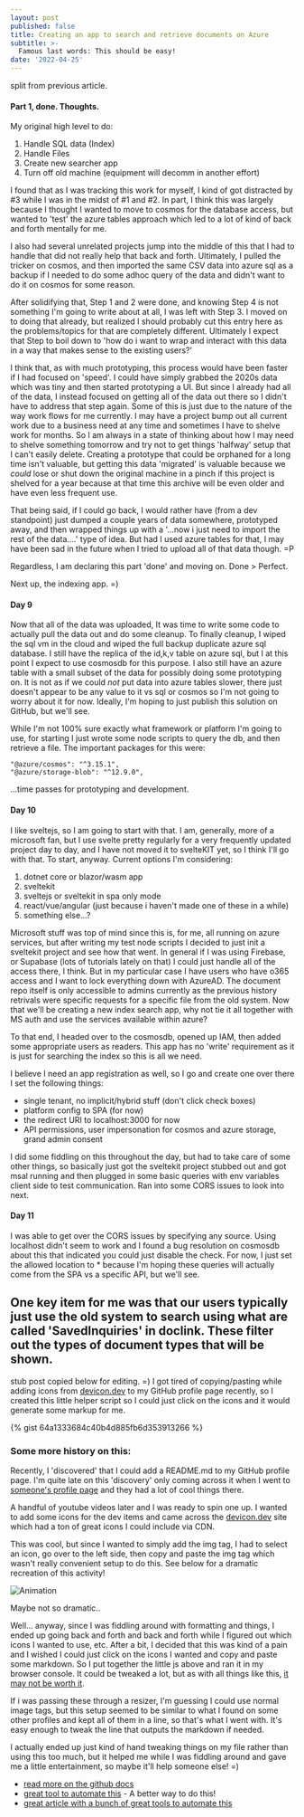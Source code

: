 ```yaml
---
layout: post
published: false
title: Creating an app to search and retrieve documents on Azure
subtitle: >-
  Famous last words: This should be easy!
date: '2022-04-25'
---
```


split from previous article.

#### Part 1, done. Thoughts.

My original high level to do:

1. Handle SQL data (Index)
2. Handle Files
3. Create new searcher app
4. Turn off old machine (equipment will decomm in another effort)

I found that as I was tracking this work for myself, I kind of got distracted by #3 while I was in the midst of #1 and #2. In part, I think this was largely because I thought I wanted to move to cosmos for the database access, but wanted to 'test' the azure tables approach which led to a lot of kind of back and forth mentally for me.

I also had several unrelated projects jump into the middle of this that I had to handle that did not really help that back and forth. Ultimately, I pulled the tricker on cosmos, and then imported the same CSV data into azure sql as a backup if I needed to do some adhoc query of the data and didn't want to do it on cosmos for some reason.

After solidifying that, Step 1 and 2 were done, and knowing Step 4 is not something I'm going to write about at all, I was left with Step 3. I moved on to doing that already, but realized I should probably cut this entry here as the problems/topics for that are completely different. Ultimately I expect that Step to boil down to 'how do i want to wrap and interact with this data in a way that makes sense to the existing users?'

I think that, as with much prototyping, this process would have been faster if I had focused on 'speed'. I could have simply grabbed the 2020s data which was tiny and then started prototyping a UI. But since I already had all of the data, I instead focused on getting all of the data out there so I didn't have to address that step again. Some of this is just due to the nature of the way work flows for me currently. I may have a project bump out all current work due to a business need at any time and sometimes I have to shelve work for months. So I am always in a state of thinking about how I may need to shelve something tomorrow and try not to get things 'halfway' setup that I can't easily delete. Creating a prototype that could be orphaned for a long time isn't valuable, but getting this data 'migrated' is valuable because we *could* lose or shut down the original machine in a pinch if this project is shelved for a year because at that time this archive will be even older and have even less frequent use.

That being said, if I could go back, I would rather have (from a dev standpoint) just dumped a couple years of data somewhere, prototyped away, and then wrapped things up with a '...now i just need to import the rest of the data....' type of idea. But had I used azure tables for that, I may have been sad in the future when I tried to upload all of that data though. =P

Regardless, I am declaring this part 'done' and moving on. Done > Perfect.

Next up, the indexing app. =)





#### Day 9

Now that all of the data was uploaded, It was time to write some code to actually pull the data out and do some cleanup. To finally cleanup, I wiped the sql vm in the cloud and wiped the full backup duplicate azure sql database. I still have the replica of the id,k,v table on azure sql, but I at this point I expect to use cosmosdb for this purpose. I also still have an azure table with a small subset of the data for possibly doing some prototyping on. It is not as if we could *not* put data into azure tables slower, there just doesn't appear to be any value to it vs sql or cosmos so I'm not going to worry about it for now. Ideally, I'm hoping to just publish this solution on GitHub, but we'll see.

While I'm not 100% sure exactly what framework or platform I'm going to use, for starting I just wrote some node scripts to query the db, and then retrieve a file. The important packages for this were:

```
"@azure/cosmos": "^3.15.1",
"@azure/storage-blob": "^12.9.0",
```

...time passes for prototyping and development.

#### Day 10

I like sveltejs, so I am going to start with that. I am, generally, more of a microsoft fan, but I use svelte pretty regularly for a very frequently updated project day to day, and I have not moved it to svelteKIT yet, so I think I'll go with that. To start, anyway. Current options I'm considering:

1. dotnet core or blazor/wasm app
2. sveltekit
3. sveltejs or sveltekit in spa only mode
4. react/vue/angular (just because i haven't made one of these in a while)
5. something else...?

Microsoft stuff was top of mind since this is, for me, all running on azure services, but after writing my test node scripts I decided to just init a sveltekit project and see how that went. In general if I was using Firebase, or Supabase (lots of tutorials lately on that) I could just handle all of the access there, I think. But in my particular case I have users who have o365 access and I want to lock everything down with AzureAD. The document repo itself is only accessible to admins currently as the previous history retrivals were specific requests for a specific file from the old system. Now that we'll be creating a new index search app, why not tie it all together with MS auth and use the services available within azure?

To that end, I headed over to the cosmosdb, opened up IAM, then added some appropriate users as readers. This app has no 'write' requirement as it is just for searching the index so this is all we need.

I believe I need an app registration as well, so I go and create one over there I set the following things:

- single tenant, no implicit/hybrid stuff (don't click check boxes)
- platform config to SPA (for now)
- the redirect URI to localhost:3000 for now
- API permissions, user impersonation for cosmos and azure storage, grand admin consent

I did some fiddling on this throughout the day, but had to take care of some other things, so basically just got the sveltekit project stubbed out and got msal running and then plugged in some basic queries with env variables client side to test communication. Ran into some CORS issues to look into next.

#### Day 11

I was able to get over the CORS issues by specifying any source. Using localhost didn't seem to work and I found a bug resolution on cosmosdb about this that indicated you could just disable the check. For now, I just set the allowed location to * because I'm hoping these queries will actually come from the SPA vs a specific API, but we'll see.

One key item for me was that our users typically just use the old system to search using what are called 'SavedInquiries' in doclink. These filter out the types of document types that will be shown.
- 














stub post copied below for editing. =)
I got tired of copying/pasting while adding icons from [devicon.dev](https://devicon.dev/) to my GitHub profile page recently, so I created this little helper script so I could just click on the icons and it would generate some markup for me.

{% gist 64a1333684c40b4d885fb6d353913266 %}

### Some more history on this:
Recently, I 'discovered' that I could add a README.md to my GitHub profile page. I'm quite late on this 'discovery' only coming across it when I went to [someone's profile page](https://github.com/dfinke) and they had a lot of cool things there.

A handful of youtube videos later and I was ready to spin one up. I wanted to add some icons for the dev items and came across the [devicon.dev](https://devicon.dev/) site which had a ton of great icons I could include via CDN.

This was cool, but since I wanted to simply add the img tag, I had to select an icon, go over to the left side, then copy and paste the img tag which wasn't really convenient setup to do this. See below for a dramatic recreation of this activity!

![Animation](https://user-images.githubusercontent.com/7390156/146087974-f3345676-a611-43a0-af16-97fd2c8e11d3.gif)

Maybe not so dramatic.. 

Well... anyway, since I was fiddling around with formatting and things, I ended up going back and forth and back and forth while I figured out which icons I wanted to use, etc. After a bit, I decided that this was kind of a pain and I wished I could just click on the icons I wanted and copy and paste some markdown. So I put together the little js above and ran it in my browser console. It could be tweaked a lot, but as with all things like this, [it may not be worth it](https://xkcd.com/1205/).

If i was passing these through a resizer, I'm guessing I could use normal image tags, but this setup seemed to be similar to what I found on some other profiles and kept all of them in a line, so that's what I went with. It's easy enough to tweak the line that outputs the markdown if needed.

I actually ended up just kind of hand tweaking things on my file rather than using this too much, but it helped me while I was fiddling around and gave me a little entertainment, so maybe it'll help someone else! =)

- [read more on the github docs](https://docs.github.com/en/account-and-profile/setting-up-and-managing-your-github-profile/customizing-your-profile/managing-your-profile-readme)
- [great tool to automate this](https://github.com/rahuldkjain/github-profile-readme-generator) - A better way to do this!
- [great article with a bunch of great tools to automate this](https://javascript.plainenglish.io/the-best-readme-generators-for-your-github-profile-ea4f50559d87)

